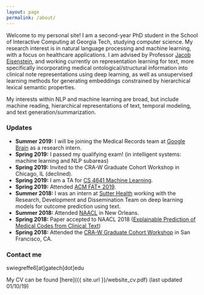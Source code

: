 ```yaml
---
layout: page
permalink: /about/
---
```


Welcome to my personal site! I am a second-year PhD student in the School of Interactive Computing at Georgia Tech, studying computer science. My research interest is in natural language processing and machine learning, with a focus on healthcare applications. I am advised by Professor [Jacob Eisenstein](https://www.cc.gatech.edu/~jeisenst/), and working currently on representation learning for text, more specifically incorporating medical ontological/structural information into clinical note representations using deep learning, as well as unsupervised learning methods for generating embeddings constrained by hierarchical lexical semantic properties.
 
My interests within NLP and machine learning are broad, but include machine reading, hierarchical representations of text, temporal modeling, and text generation/summarization.

### Updates
- **Summer 2019:** I will be joining the Medical Records team at [Google Brain](https://ai.google/research/teams/brain) as a research intern.
- **Spring 2019:** I passed my qualifying exam! (in intelligent systems: machine learning and NLP subareas)
- **Spring 2019:** Invited to the CRA-W Graduate Cohort Workshop in Chicago, IL (declined).
- **Spring 2019:** I am a TA for [CS 4641 Machine Learning](https://bhrolenok.github.io/teaching/cs-4641-spr2019/index.html).
- **Spring 2019:** Attended [ACM FAT\* 2019](https://fatconference.org/2019/).
- **Summer 2018:** I was an intern at [Sutter Health](https://www.sutterhealth.org/) working with the Research, Development and Dissemination Team on deep learning models for outcome prediction using text. 
- **Summer 2018:** Attended [NAACL](http://naacl2018.org/) in New Orleans.
- **Spring 2018:** Paper accepted to NAACL 2018 ([Explainable Prediction of Medical Codes from Clinical Text](https://arxiv.org/pdf/1802.05695.pdf))
- **Spring 2018:** Attended the [CRA-W Graduate Cohort Workshop](https://cra.org/cra-w/events/grad-cohort-women-2018/) in San Francisco, CA.

### Contact me

swiegreffe6[at]gatech[dot]edu

My CV can be found [here]({{ site.url }}/website_cv.pdf) (last updated 01/10/19)
